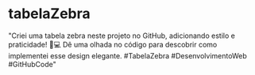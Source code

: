 # tabelaZebra
  "Criei uma tabela zebra neste projeto no GitHub, adicionando estilo e praticidade! 🦓💻 Dê uma olhada no código para descobrir como implementei esse design elegante. #TabelaZebra #DesenvolvimentoWeb #GitHubCode"

